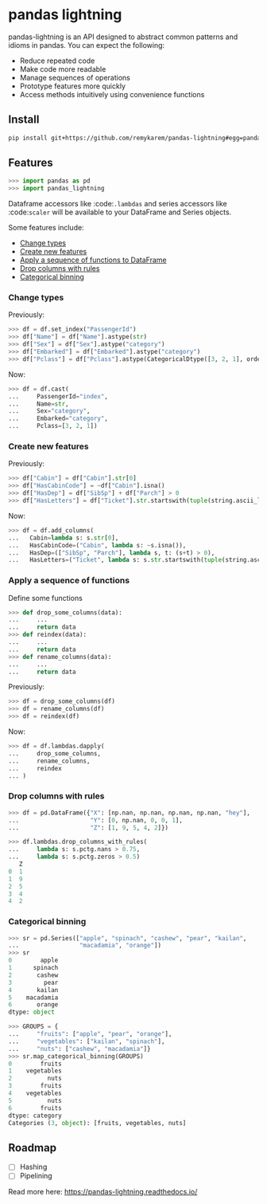 # pandas lightning

pandas-lightning is an API designed to abstract common
patterns and idioms in pandas. You can expect the following:

- Reduce repeated code
- Make code more readable
- Manage sequences of operations
- Prototype features more quickly
- Access methods intuitively using convenience functions

## Install

```bash
pip install git+https://github.com/remykarem/pandas-lightning#egg=pandas-lightning
```

## Features

```python
>>> import pandas as pd
>>> import pandas_lightning
```

Dataframe accessors like :code:`.lambdas` and series accessors like :code:`scaler`
will be available to your DataFrame and Series objects.

Some features include:

* [Change types](#change-types)
* [Create new features](#create-new-features)
* [Apply a sequence of functions to DataFrame](#apply-a-sequence-of-functions)
* [Drop columns with rules](#drop-columns-with-rules)
* [Categorical binning](#categorical-binning)

### Change types

Previously:

```python
>>> df = df.set_index("PassengerId")
>>> df["Name"] = df["Name"].astype(str)
>>> df["Sex"] = df["Sex"].astype("category")
>>> df["Embarked"] = df["Embarked"].astype("category")
>>> df["Pclass"] = df["Pclass"].astype(CategoricalDtype([3, 2, 1], ordered=True)
```

Now:

```python
>>> df = df.cast(
...     PassengerId="index",
...     Name=str,
...     Sex="category",
...     Embarked="category",
...     Pclass=[3, 2, 1])
```

### Create new features

Previously:

```python
>>> df["Cabin"] = df["Cabin"].str[0]
>>> df["HasCabinCode"] = ~df["Cabin"].isna()
>>> df["HasDep"] = df["SibSp"] + df["Parch"] > 0
>>> df["HasLetters"] = df["Ticket"].str.startswith(tuple(string.ascii_letters))
```

Now:

```python
>>> df = df.add_columns(
...   Cabin=lambda s: s.str[0],
...   HasCabinCode=("Cabin", lambda s: ~s.isna()),
...   HasDep=(["SibSp", "Parch"], lambda s, t: (s+t) > 0),
...   HasLetters=("Ticket", lambda s: s.str.startswith(tuple(string.ascii_letters)))
```

### Apply a sequence of functions

Define some functions

```python
>>> def drop_some_columns(data):
...     ...
...     return data
>>> def reindex(data):
...     ...
...     return data
>>> def rename_columns(data):
...     ...
...     return data
```

Previously:

```python
>>> df = drop_some_columns(df)
>>> df = rename_columns(df)
>>> df = reindex(df)
```

Now:

```python
>>> df = df.lambdas.dapply(
...     drop_some_columns,
...     rename_columns,
...     reindex
... )
```

### Drop columns with rules

```python
>>> df = pd.DataFrame({"X": [np.nan, np.nan, np.nan, np.nan, "hey"],
...                    "Y": [0, np.nan, 0, 0, 1],
...                    "Z": [1, 9, 5, 4, 2]})
```

```python
>>> df.lambdas.drop_columns_with_rules(
...     lambda s: s.pctg.nans > 0.75,
...     lambda s: s.pctg.zeros > 0.5)
   Z
0  1
1  9
2  5
3  4
4  2
```

### Categorical binning

```python
>>> sr = pd.Series(["apple", "spinach", "cashew", "pear", "kailan",
...                 "macadamia", "orange"])
>>> sr
0        apple
1      spinach
2       cashew
3         pear
4       kailan
5    macadamia
6       orange
dtype: object
```

```python
>>> GROUPS = {
...     "fruits": ["apple", "pear", "orange"],
...     "vegetables": ["kailan", "spinach"],
...     "nuts": ["cashew", "macadamia"]}
>>> sr.map_categorical_binning(GROUPS)
0        fruits
1    vegetables
2          nuts
3        fruits
4    vegetables
5          nuts
6        fruits
dtype: category
Categories (3, object): [fruits, vegetables, nuts]
```

## Roadmap

- [ ] Hashing
- [ ] Pipelining

Read more here: https://pandas-lightning.readthedocs.io/
